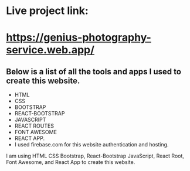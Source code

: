 # Live project link: 
# https://genius-photography-service.web.app/



## Below is a list of all the tools and apps I used to create this website.
* HTML
* CSS
* BOOTSTRAP
* REACT-BOOTSTRAP
* JAVASCRIPT
* REACT ROUTES
* FONT AWESOME
* REACT APP. 
* I used firebase.com for this website authentication and hosting. 

I am using HTML CSS Bootstrap, React-Bootstrap JavaScript, React Root, Font Awesome, and React App to create this website.

